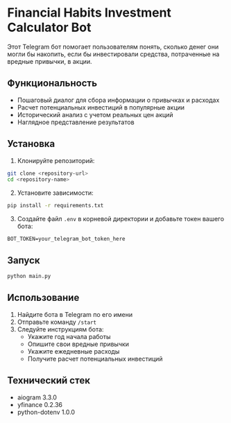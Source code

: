 # Financial Habits Investment Calculator Bot

Этот Telegram бот помогает пользователям понять, сколько денег они могли бы накопить, если бы инвестировали средства, потраченные на вредные привычки, в акции.

## Функциональность

- Пошаговый диалог для сбора информации о привычках и расходах
- Расчет потенциальных инвестиций в популярные акции
- Исторический анализ с учетом реальных цен акций
- Наглядное представление результатов

## Установка

1. Клонируйте репозиторий:
```bash
git clone <repository-url>
cd <repository-name>
```

2. Установите зависимости:
```bash
pip install -r requirements.txt
```

3. Создайте файл `.env` в корневой директории и добавьте токен вашего бота:
```
BOT_TOKEN=your_telegram_bot_token_here
```

## Запуск

```bash
python main.py
```

## Использование

1. Найдите бота в Telegram по его имени
2. Отправьте команду `/start`
3. Следуйте инструкциям бота:
   - Укажите год начала работы
   - Опишите свои вредные привычки
   - Укажите ежедневные расходы
   - Получите расчет потенциальных инвестиций

## Технический стек

- aiogram 3.3.0
- yfinance 0.2.36
- python-dotenv 1.0.0 